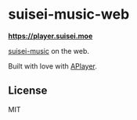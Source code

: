 # suisei-music-web

**<https://player.suisei.moe>**

[suisei-music](https://github.com/suisei-cn/suisei-music) on the web.

Built with love with [APlayer](https://aplayer.js.org/).

## License

MIT
